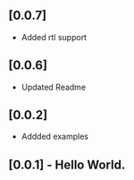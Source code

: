 ## [0.0.7]
  * Added rtl support
  
## [0.0.6] 
  *  Updated Readme

## [0.0.2]
  * Addded examples

## [0.0.1] - Hello World.
